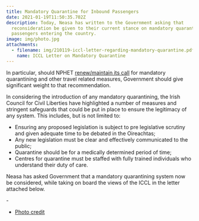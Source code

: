 ```yaml
---
title: Mandatory Quarantine for Inbound Passengers
date: 2021-01-19T11:50:35.702Z
description: Today, Neasa has written to the Government asking that
  reconsideration be given to their current stance on mandatory quarantining for
  passengers entering the country.
image: img/photo.jpg
attachments:
  - filename: img/210119-iccl-letter-regarding-mandatory-quarantine.pdf
    name: ICCL Letter on Mandatory Quarantine
---
```

In particular, should NPHET [renew/maintain its call](https://assets.gov.ie/74472/703f767798cc4172a8b115df05ae5651.pdf) for mandatory quarantining and other travel related measures, Government should give significant weight to that recommendation.

In considering the introduction of any mandatory quarantining, the Irish Council for Civil Liberties have highlighted a number of measures and stringent safeguards that could be put in place to ensure the legitimacy of any system. This includes, but is not limited to:

* Ensuring any proposed legislation is subject to pre legislative scrutiny and given adequate time to be debated in the Oireachtas;
* Any new legislation must be clear and effectively communicated to the public;
* Quarantine should be for a medically determined period of time;
* Centres for quarantine must be staffed with fully trained individuals who understand their duty of care.

Neasa has asked Government that a mandatory quarantining system now be considered, while taking on board the views of the ICCL in the letter attached below.

[](https://www.dublinairport.com/latest-news/2021/01/12/new-government-rules-for-all-arriving-passengers)-

* [Photo credit](https://www.dublinairport.com/latest-news/2021/01/12/new-government-rules-for-all-arriving-passengers)